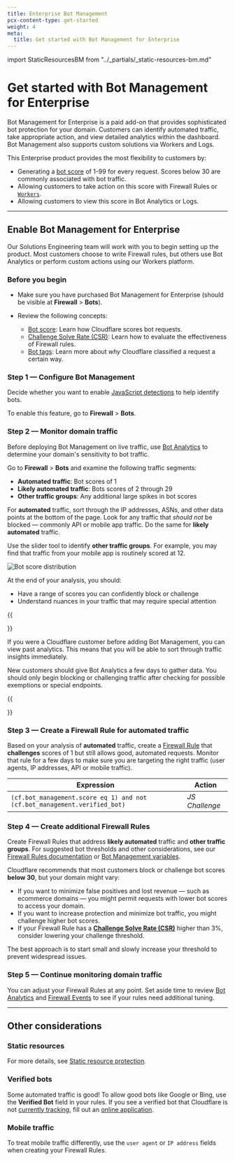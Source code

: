 ```yaml
---
title: Enterprise Bot Management
pcx-content-type: get-started
weight: 4
meta:
  title: Get started with Bot Management for Enterprise
---
```


import StaticResourcesBM from "../\_partials/\_static-resources-bm.md"

# Get started with Bot Management for Enterprise

Bot Management for Enterprise is a paid add-on that provides sophisticated bot protection for your domain. Customers can identify automated traffic, take appropriate action, and view detailed analytics within the dashboard. Bot Management also supports custom solutions via Workers and Logs.

This Enterprise product provides the most flexibility to customers by:

*   Generating a [bot score](/bots/concepts/bot-score/) of 1-99 for every request. Scores below 30 are commonly associated with bot traffic.
*   Allowing customers to take action on this score with Firewall Rules or [`Workers`](/workers/runtime-apis/request#incomingrequestcfproperties).
*   Allowing customers to view this score in Bot Analytics or Logs.

***

## Enable Bot Management for Enterprise

Our Solutions Engineering team will work with you to begin setting up the product. Most customers choose to write Firewall rules, but others use Bot Analytics or perform custom actions using our Workers platform.

### Before you begin

*   Make sure you have purchased Bot Management for Enterprise (should be visible at **Firewall** > **Bots**).
*   Review the following concepts:

    *   [Bot score](/bots/concepts/bot-score/): Learn how Cloudflare scores bot requests.
    *   [Challenge Solve Rate (CSR)](/bots/concepts/challenge-solve-rate/): Learn how to evaluate the effectiveness of Firewall rules.
    *   [Bot tags](/bots/concepts/cloudflare-bot-tags/): Learn more about *why* Cloudflare classified a request a certain way.

### Step 1 — Configure Bot Management

Decide whether you want to enable [JavaScript detections](/bots/reference/javascript-detections/) to help identify bots.

To enable this feature, go to **Firewall** > **Bots**.

### Step 2 — Monitor domain traffic

Before deploying Bot Management on live traffic, use [Bot Analytics](/bots/bot-analytics/bm-subscription/) to determine your domain's sensitivity to bot traffic.

Go to **Firewall** > **Bots** and examine the following traffic segments:

*   **Automated traffic**: Bot scores of 1
*   **Likely automated traffic**: Bots scores of 2 through 29
*   **Other traffic groups**: Any additional large spikes in bot scores

For **automated** traffic, sort through the IP addresses, ASNs, and other data points at the bottom of the page. Look for any traffic that *should not* be blocked — commonly API or mobile app traffic. Do the same for **likely automated** traffic.

Use the slider tool to identify **other traffic groups**. For example, you may find that traffic from your mobile app is routinely scored at 12.

![Bot score distribution](/bots/static/bot-score-distribution.png)

At the end of your analysis, you should:

*   Have a range of scores you can confidently block or challenge
*   Understand nuances in your traffic that may require special attention

{{<Aside type="note' header='Important">}}

If you were a Cloudflare customer before adding Bot Management, you can view past analytics. This means that you will be able to sort through traffic insights immediately.

New customers should give Bot Analytics a few days to gather data. You should only begin blocking or challenging traffic after checking for possible exemptions or special endpoints.

{{</Aside>}}

### Step 3 — Create a Firewall Rule for automated traffic

Based on your analysis of **automated** traffic, create a [Firewall Rule](/firewall/cf-firewall-rules) that **challenges** scores of 1 but still allows good, automated requests. Monitor that rule for a few days to make sure you are targeting the right traffic (user agents, IP addresses, API or mobile traffic).

<Example>
<table style='table-layout:fixed; width:100%'>
  <thead>
  <tr>
    <th>Expression</th>
    <th style='width:20%'>Action</th>
  </tr>
  </thead>
  <tbody>
    <tr>
      <td><code>(cf.bot_management.score eq 1) and not (cf.bot_management.verified_bot)</code></td>
      <td><em>JS Challenge</em></td>
    </tr>
  </tbody>
</table>
</Example>

### Step 4 — Create additional Firewall Rules

Create Firewall Rules that address **likely automated** traffic and **other traffic groups**. For suggested bot thresholds and other considerations, see our [Firewall Rules documentation](/firewall/recipes/challenge-bad-bots) or [Bot Management variables](/bots/reference/bot-management-variables/).

Cloudflare recommends that most customers block or challenge bot scores **below 30**, but your domain might vary:

*   If you want to minimize false positives and lost revenue — such as ecommerce domains — you might permit requests with lower bot scores to access your domain.
*   If you want to increase protection and minimize bot traffic, you might challenge higher bot scores.
*   If your Firewall Rule has a [**Challenge Solve Rate (CSR)**](/bots/concepts/challenge-solve-rate/) higher than 3%, consider lowering your challenge threshold.

The best approach is to start small and slowly increase your threshold to prevent widespread issues.

### Step 5 — Continue monitoring domain traffic

You can adjust your Firewall Rules at any point. Set aside time to review [Bot Analytics](/bots/bot-analytics/bm-subscription/) and [Firewall Events](/waf/analytics) to see if your rules need additional tuning.

***

## Other considerations

### Static resources

<StaticResourcesBM/>

For more details, see [Static resource protection](/bots/reference/static-resources/).

### Verified bots

Some automated traffic is good! To allow good bots like Google or Bing, use the **Verified Bot** field in your rules. If you see a verified bot that Cloudflare is not [currently tracking](/firewall/known-issues-and-faq#bots-currently-detected), fill out an [online application](https://docs.google.com/forms/d/e/1FAIpQLSdqYNuULEypMnp4i5pROSc-uP6x65Xub9svD27mb8JChA_-XA/viewform?usp=sf_link).

### Mobile traffic

To treat mobile traffic differently, use the `user agent` or `IP address` fields when creating your Firewall Rules.

